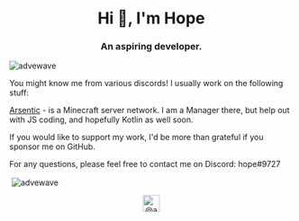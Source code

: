 <h1 align="center">Hi 👋, I'm Hope</h1>
<h3 align="center">An aspiring developer. </h3>
<p align="left"> <img src="https://komarev.com/ghpvc/?username=advewave" alt="advewave" /> </p>
You might know me from various discords!
I usually work on the following stuff:

[Arsentic](https://github.com/Arsentic/) - is a Minecraft server network. I am a Manager there, but help out with JS coding, and hopefully Kotlin as well soon. 

If you would like to support my work, I'd be more than grateful if you sponsor me on GitHub.

For any questions, please feel free to contact me on Discord: hope#9727

<p>&nbsp;<img align="center" src="https://github-readme-stats.vercel.app/api?username=advewave&show_icons=true&count_private=true" alt="advewave" /></p>

<p align="center">
<a href="https://twitter.com/advewave" target="blank"><img align="center" src="https://cdn.jsdelivr.net/npm/simple-icons@3.0.1/icons/twitter.svg" alt="@advewave on twitter" height="30" width="30" /></a>
</p>
